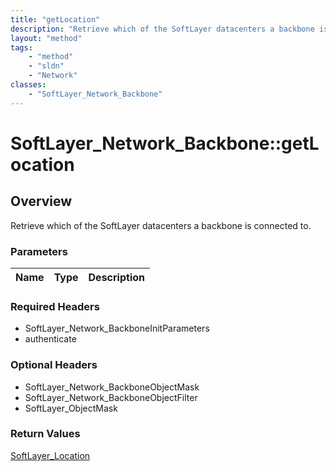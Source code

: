 ```yaml
---
title: "getLocation"
description: "Retrieve which of the SoftLayer datacenters a backbone is connected to."
layout: "method"
tags:
    - "method"
    - "sldn"
    - "Network"
classes:
    - "SoftLayer_Network_Backbone"
---
```

# SoftLayer_Network_Backbone::getLocation
## Overview 
Retrieve which of the SoftLayer datacenters a backbone is connected to.

### Parameters 
|Name | Type | Description |
| --- | --- | --- |


### Required Headers
* SoftLayer_Network_BackboneInitParameters
* authenticate

### Optional Headers
* SoftLayer_Network_BackboneObjectMask
* SoftLayer_Network_BackboneObjectFilter
* SoftLayer_ObjectMask

### Return Values
<a href='/reference/datatypes/SoftLayer_Location'>SoftLayer_Location </a>

